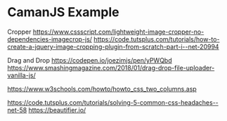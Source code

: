 # CamanJS Example


Cropper
https://www.cssscript.com/lightweight-image-cropper-no-dependencies-imagecrop-js/
https://code.tutsplus.com/tutorials/how-to-create-a-jquery-image-cropping-plugin-from-scratch-part-i--net-20994


Drag and Drop
https://codepen.io/joezimjs/pen/yPWQbd
https://www.smashingmagazine.com/2018/01/drag-drop-file-uploader-vanilla-js/


https://www.w3schools.com/howto/howto_css_two_columns.asp




https://code.tutsplus.com/tutorials/solving-5-common-css-headaches--net-58
https://beautifier.io/

